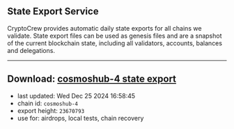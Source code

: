 ## State Export Service
CryptoCrew provides automatic daily state exports for all chains we validate. State export files can be used as genesis files and are a snapshot of the current blockchain state, including all validators, accounts, balances and delegations.

---
**Download: [cosmoshub-4 state export](https://dl-eu2.ccvalidators.com/SERVICE/cosmoshub/cosmoshub-4_export_23670793.json)**
---

- last updated: Wed Dec 25 2024 16:58:45
- chain id: `cosmoshub-4`
- export height: `23670793`
- use for: airdrops, local tests, chain recovery
